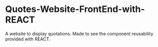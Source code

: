 # Quotes-Website-FrontEnd-with-REACT
A website to display quotations. Made to see the component reusability provided with REACT.
